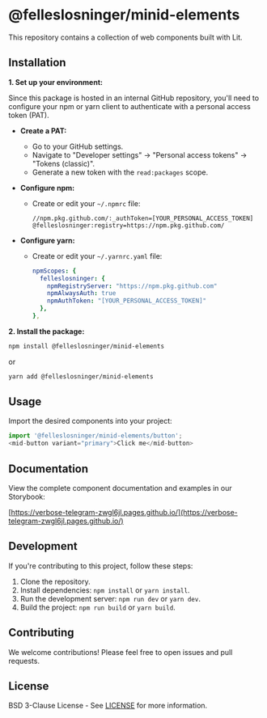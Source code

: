 # @felleslosninger/minid-elements

This repository contains a collection of web components built with Lit.

## Installation

**1. Set up your environment:**

Since this package is hosted in an internal GitHub repository, you'll need to configure your npm or yarn client to authenticate with a personal access token (PAT).

* **Create a PAT:**
    - Go to your GitHub settings.
    - Navigate to "Developer settings" -> "Personal access tokens" -> "Tokens (classic)".
    - Generate a new token with the `read:packages` scope.

* **Configure npm:**
    - Create or edit your `~/.npmrc` file:

      ```
      //npm.pkg.github.com/:_authToken=[YOUR_PERSONAL_ACCESS_TOKEN]
      @felleslosninger:registry=https://npm.pkg.github.com/
      ```

* **Configure yarn:**
    - Create or edit your `~/.yarnrc.yaml` file:

      ```yaml
      npmScopes: {
        felleslosninger: {
          npmRegistryServer: "https://npm.pkg.github.com"
          npmAlwaysAuth: true
          npmAuthToken: "[YOUR_PERSONAL_ACCESS_TOKEN]"
        },
      },
      ```

**2. Install the package:**

   ```bash
   npm install @felleslosninger/minid-elements
   ```
or
   ```bash
   yarn add @felleslosninger/minid-elements
   ```

## Usage
Import the desired components into your project:

```javascript
import '@felleslosninger/minid-elements/button';
<mid-button variant="primary">Click me</mid-button>
```

## Documentation
View the complete component documentation and examples in our Storybook:

[https://verbose-telegram-zwgl6jl.pages.github.io/](https://verbose-telegram-zwgl6jl.pages.github.io/)

## Development
If you're contributing to this project, follow these steps:

1. Clone the repository.
2. Install dependencies: `npm install` or `yarn install`.
3. Run the development server: `npm run dev` or `yarn dev`.
4. Build the project: `npm run build` or `yarn build`.

## Contributing
We welcome contributions! Please feel free to open issues and pull requests.

## License
BSD 3-Clause License - See [LICENSE](LICENSE) for more information.
```
